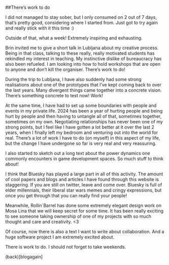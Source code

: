 ##There’s work to do

I did not managed to stay sober, but I only consumed on 2 out of 7 days, that’s pretty good, considering where I started from. Just got to try again and really stick with it this time :)

Outside of that, what a week! Extremely inspiring and exhausting.

Brin invited me to give a short talk in Lubljana about my creative process. Being in that class, talking to these really, really motivated students has rekindled my interest in teaching. My instinctive dislike of bureaucracy has also been refueled. I am looking into how to hold workshops that are open to anyone and don’t kill the organiser. There’s work to do!

During the trip to Lubljana, I have also suddenly had some strong realisations about one of the prototypes that I’ve kept coming back to over the last years. Many divergent things came together into a concrete vision. There’s something concrete to test now! Work!


At the same time, I have had to set up some boundaries with people and events in my private life. 2024 has been a year of hurting people and being hurt by people and then having to untangle all of that, sometimes together, sometimes on my own. Negotiating relationships has never been one of my strong points, but I feel like I have gotten a lot better at it over the last 2 years, when I finally left my bedroom and venturing out into the world for real. There’s a lot of work I have to do (on myself) in this aspect of my life, but the change I have undergone so far is very real and very reassuring. 

I also started to sketch out a long text about the power dynamics one commonly encounters in game development spaces. So much stuff to think about!

I think that Bluesky has played a large part in all of this activity. The amount of cool papers and blogs and articles I have found through this website is staggering. If you are still on twitter, leave and come over. Bluesky is full of elder millennials, their liberal star wars memes and cringy expressions, but once you get through that you can really find your people!

Meanwhile, Rollin`Barrel has done some extremely elegant design work on Mosa Lina that we will keep secret for some time. It has been really exciting to see someone taking ownership of one of my projects with so much thought and care and creativity. <3

Of course, now there is also a text I want to write about collaboration. And a huge software project I am extremely excited about. 

There is work to do.
I should not forget to take weekends.

(back)[blogagain]
